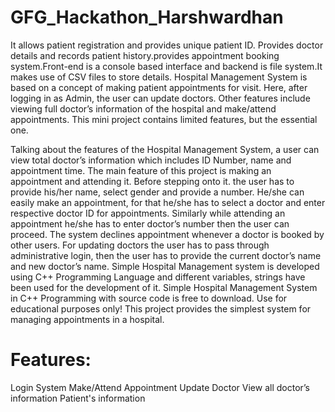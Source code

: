 # GFG_Hackathon_Harshwardhan

It allows patient registration and provides unique patient ID. Provides doctor details and records patient history.provides appointment booking system.Front-end is a console based interface and backend is file system.It makes use of CSV files to store details. 
Hospital Management System is based on a concept of making patient appointments for visit. Here, after logging in as Admin, the user can update doctors. Other features include viewing full doctor’s information of the hospital and make/attend appointments. This mini project contains limited features, but the essential one.

Talking about the features of the Hospital Management System, a user can view total doctor’s information which includes ID Number, name and appointment time. The main feature of this project is making an appointment and attending it. Before stepping onto it. the user has to provide his/her name, select gender and provide a number. He/she can easily make an appointment, for that he/she has to select a doctor and enter respective doctor ID for appointments. Similarly while attending an appointment he/she has to enter doctor’s number then the user can proceed. The system declines appointment whenever a doctor is booked by other users. For updating doctors the user has to pass through administrative login, then the user has to provide the current doctor’s name and new doctor’s name.
Simple Hospital Management system is developed using C++ Programming Language and different variables, strings have been used for the development of it. Simple Hospital Management System in C++ Programming with source code is free to download. Use for educational purposes only! This project provides the simplest system for managing appointments in a hospital.

# Features:
Login System
Make/Attend Appointment
Update Doctor
View all doctor’s information
Patient's information 
